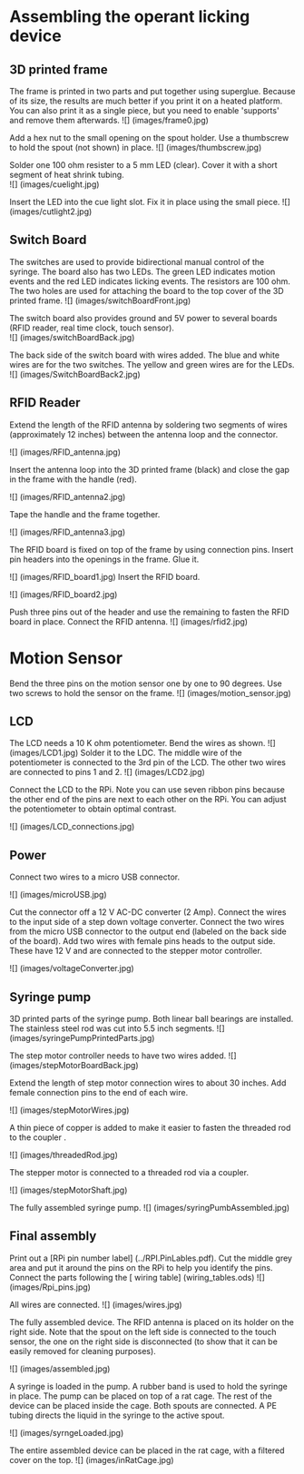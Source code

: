 # Assembling the operant licking device

## 3D printed frame
The frame is printed in two parts and put together using superglue. Because of its size, the results are much better if you print it on a heated platform. You can also print it as a single piece, but you need to enable 'supports' and remove them afterwards. 
![] (images/frame0.jpg)

Add a hex nut to the small opening on the spout holder. Use a thumbscrew to hold the spout (not shown) in place.
![] (images/thumbscrew.jpg)

Solder one 100 ohm resister to a 5 mm LED (clear). Cover it with a short segment of heat shrink tubing.  
![] (images/cuelight.jpg)

Insert the LED into the cue light slot. Fix it in place using the small piece.
![] (images/cutlight2.jpg)



## Switch Board
The switches are used to provide bidirectional manual control of the syringe. 
The board also has two LEDs. The green LED indicates motion events and the red LED indicates licking events. The resistors are 100 ohm. 
The two holes are used for attaching the board to the top cover of the 3D printed frame.
![] (images/switchBoardFront.jpg)

The switch board also provides ground and 5V power to several boards (RFID reader, real time clock, touch sensor).  
![] (images/switchBoardBack.jpg)

The back side of the switch board with wires added. The blue and white wires are for the two switches. The yellow and green wires are for the LEDs.
![] (images/SwitchBoardBack2.jpg)

## RFID Reader 

Extend the length of the RFID antenna by soldering two segments of wires (approximately 12 inches) between the antenna loop  and the connector. 

![] (images/RFID_antenna.jpg)

Insert the antenna loop into the 3D printed frame (black) and close the gap in the frame with the handle (red).

![] (images/RFID_antenna2.jpg)

Tape the handle and the frame together.

![] (images/RFID_antenna3.jpg)

The RFID board is fixed on top of the frame by using connection pins. Insert pin headers into the openings in the frame. Glue it.

![] (images/RFID_board1.jpg)
Insert the RFID board.

![] (images/RFID_board2.jpg)

Push three pins out of the header and use the remaining to fasten the RFID board in place. Connect the RFID antenna.
![] (images/rfid2.jpg)

# Motion Sensor
Bend the three pins on the motion sensor one by one to 90 degrees. Use two screws to hold the sensor on the frame.
![] (images/motion_sensor.jpg)

## LCD
The LCD needs a 10 K ohm potentiometer. Bend the wires as shown. 
![] (images/LCD1.jpg)
Solder it to the LDC. The middle wire of the potentiometer is connected to the 3rd pin of the LCD.  The other two wires are connected to pins 1 and 2. 
![] (images/LCD2.jpg)

Connect the LCD to the RPi. Note you can use seven ribbon pins because the other end of the pins are next to each other on the RPi. You can adjust the potentiometer to obtain optimal contrast.   

![] (images/LCD_connections.jpg)


## Power

Connect two wires to a micro USB connector.

![] (images/microUSB.jpg)

Cut the connector off a 12 V AC-DC converter (2 Amp). Connect the wires to the input side of a step down voltage converter. Connect the two wires from the micro USB connector to the output end (labeled on the back side of the board). Add two wires with female pins heads to the output side. These have 12 V and are connected to the stepper motor controller.  

![] (images/voltageConverter.jpg)

## Syringe pump

3D printed parts of the syringe pump. Both  linear ball bearings are installed. The stainless steel rod was cut into 5.5 inch segments. 
![] (images/syringePumpPrintedParts.jpg)

The step motor controller needs to have two wires added. 
![] (images/stepMotorBoardBack.jpg)

Extend the length of step motor connection wires to about 30 inches. Add female connection pins to the end of each wire. 

![] (images/stepMotorWires.jpg)

A thin piece of copper is added to make it easier to fasten the threaded rod to the coupler .

![] (images/threadedRod.jpg)

The stepper motor is connected to a threaded rod via a coupler. 

![] (images/stepMotorShaft.jpg)

The fully assembled syringe pump.
![] (images/syringPumbAssembled.jpg)


## Final assembly

Print out a [RPi pin number label] (../RPI.PinLables.pdf). Cut the middle grey area and put it around the pins on the RPi to help you identify the pins. Connect the parts following  the [ wiring table]  (wiring_tables.ods)
![] (images/Rpi_pins.jpg)

All wires are connected.
![] (images/wires.jpg)

The fully assembled device. The RFID antenna is placed on its holder on the right side. Note that the spout on the left side is connected to the touch sensor,  the one on the right side is disconnected (to show that it can be easily removed for cleaning purposes).  

![] (images/assembled.jpg)

A syringe is loaded in the pump. A rubber band is used to hold the syringe in place.  The pump can be placed on top of a rat cage.  The rest of the device can be placed inside the cage. Both spouts are connected. A PE tubing directs the liquid in the syringe to the active spout. 

![] (images/syrngeLoaded.jpg)

The entire assembled device can be placed in the rat cage, with a filtered cover on the top. 
![] (images/inRatCage.jpg)

